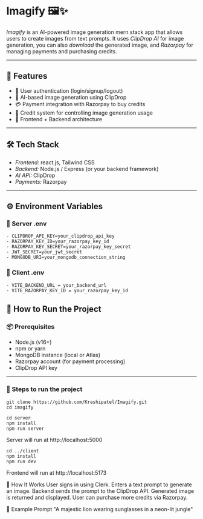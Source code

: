 # Imagify 🖼✨

*Imagify* is an AI-powered image generation mern stack app that allows users to create images from text prompts. It uses *ClipDrop AI* for image generation, you can also *download* the generated image, and *Razorpay* for managing payments and purchasing credits.

---

## 🌟 Features

- 🔐 User authentication (login/signup/logout)
- 🎨 AI-based image generation using ClipDrop
- 💳 Payment integration with Razorpay to buy credits
- 💼 Credit system for controlling image generation usage
- 🔧 Frontend + Backend architecture

---

## 🛠 Tech Stack

- *Frontend:* react.js, Tailwind CSS
- *Backend:* Node.js / Express (or your backend framework)
- *AI API:* ClipDrop
- *Payments:* Razorpay

---

## ⚙ Environment Variables

### 🔑 Server .env

```env
- CLIPDROP_API_KEY=your_clipdrop_api_key
- RAZORPAY_KEY_ID=your_razorpay_key_id
- RAZORPAY_KEY_SECRET=your_razorpay_key_secret
- JWT_SECRET=your_jwt_secret
- MONGODB_URI=your_mongodb_connection_string
```

### 🔑 Client .env

```env
- VITE_BACKEND_URL = your_backend_url
- VITE_RAZORPAY_KEY_ID = your_razorpay_key_id
```


## 🚀 How to Run the Project

### 📦 Prerequisites

- Node.js (v16+)
- npm or yarn
- MongoDB instance (local or Atlas)
- Razorpay account (for payment processing)
- ClipDrop API key

---

### 🔧 Steps to run the project


```🔧 Step 1: Clone the Repository
git clone https://github.com/Kreshipatel/Imagify.git
cd imagify
```

```🔙 Step 2: Setup and Run the server
cd server
npm install
npm run server
```
Server will run at http://localhost:5000

```🎨 Step 3: Setup and Run the Frontend
cd ../client
npm install
npm run dev
```
Frontend will run at http://localhost:5173

💬 How It Works
User signs in using Clerk.
Enters a text prompt to generate an image.
Backend sends the prompt to the ClipDrop API.
Generated image is returned and displayed.
User can purchase more credits via Razorpay.

📸 Example Prompt
"A majestic lion wearing sunglasses in a neon-lit jungle"
